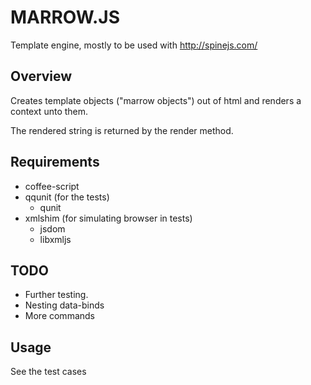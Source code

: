 # MARROW.JS

Template engine, mostly to be used with http://spinejs.com/

## Overview
Creates template objects ("marrow objects") out of html and renders a context unto them.

The rendered string is returned by the render method.

## Requirements
 * coffee-script
 * qqunit (for the tests)
   * qunit
 * xmlshim (for simulating browser in tests)
   * jsdom
   * libxmljs

## TODO
 * Further testing.
 * Nesting data-binds
 * More commands

## Usage
See the test cases

